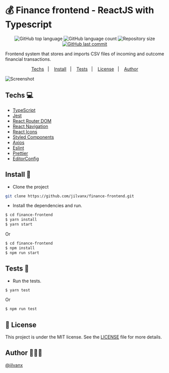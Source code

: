 # 💰 Finance frontend - ReactJS with Typescript
<p align="center">
  <img alt="GitHub top language" src="https://img.shields.io/github/languages/top/jilvanx/finance-frontend">
  <img alt="GitHub language count" src="https://img.shields.io/github/languages/count/jilvanx/finance-frontend">
  <img alt="Repository size" src="https://img.shields.io/github/repo-size/jilvanx/finance-frontend">
  <a href="https://github.com/jilvanx/finance-frontend/commits/master">
    <img alt="GitHub last commit" src="https://img.shields.io/github/last-commit/jilvanx/finance-frontend">
  </a>
</p>

Frontend system that stores and imports CSV files of incoming and outcome financial transactions.

<p align="center">
  <a href="#-techs">Techs</a>&nbsp;&nbsp;&nbsp;|&nbsp;&nbsp;&nbsp;
  <a href="#-install">Install</a>&nbsp;&nbsp;&nbsp;|&nbsp;&nbsp;&nbsp;
  <a href="#-tests">Tests</a>&nbsp;&nbsp;&nbsp;|&nbsp;&nbsp;&nbsp;
  <a href="#-license">License</a>&nbsp;&nbsp;&nbsp;|&nbsp;&nbsp;&nbsp;
  <a href="#-author">Author</a>

</p>


<img alt="Screenshot" src="https://res.cloudinary.com/dogknwsow/image/upload/v1588041612/macbook-mock-jilvanx_qvz70h.png">

## Techs 💻

- [TypeScript](https://www.typescriptlang.org/)
- [Jest](https://jestjs.io/)
- [React Router DOM](https://reacttraining.com/react-router/)
- [React Navigation](https://reactnavigation.org/)
- [React Icons](https://react-icons.netlify.com/#/)
- [Styled Components](https://styled-components.com/)
- [Axios](https://github.com/axios/axios)
- [Eslint](https://eslint.org/)
- [Prettier](https://prettier.io/)
- [EditorConfig](https://editorconfig.org/)

## Install 🚀
* Clone the project
```sh
git clone https://github.com/jilvanx/finance-frontend.git
```

* Install the dependencies and run.
```sh
$ cd finance-frontend
$ yarn install
$ yarn start
```
Or
```sh
$ cd finance-frontend
$ npm install
$ npm run start
```

## Tests 🧪
* Run the tests.
```sh
$ yarn test
```
Or
```sh
$ npm run test
```
## 📝 License

This project is under the MIT license. See the [LICENSE](LICENSE) file for more details.

## Author 👨🏻‍💻
[@jilvanx](https://jilvanx.github.io)
